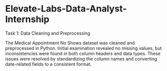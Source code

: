 # Elevate-Labs-Data-Analyst-Internship
Task 1: Data Cleaning and Preprocessing

The Medical Appointment No Shows dataset was cleaned and preprocessed in Python. Initial examination revealed no missing values, but inconsistencies were found in both column headers and data types. These issues were resolved by standardizing the column names and converting date-related fields to a consistent format.
